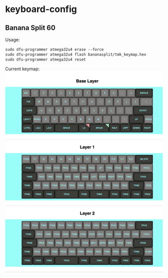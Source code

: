 # keyboard-config

## Banana Split 60

Usage:

```
sudo dfu-programmer atmega32u4 erase --force
sudo dfu-programmer atmega32u4 flash bananasplit/tmk_keymap.hex
sudo dfu-programmer atmega32u4 reset
```

Current keymap:
![bananasplit](https://raw.githubusercontent.com/martinbohman/keyboard-config/master/bananasplit/banana.png)
